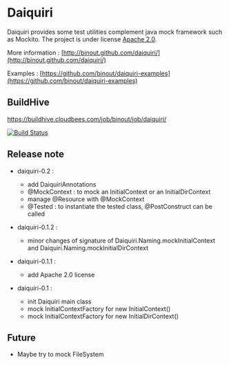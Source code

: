 Daiquiri
========

Daiquiri provides some test utilities complement java mock framework such as Mockito.
The project is under license [Apache 2.0](http://www.apache.org/licenses/LICENSE-2.0).

More information : [http://binout.github.com/daiquiri/](http://binout.github.com/daiquiri/)

Examples : [https://github.com/binout/daiquiri-examples](https://github.com/binout/daiquiri-examples)

BuildHive
---------
https://buildhive.cloudbees.com/job/binout/job/daiquiri/

[![Build Status](https://buildhive.cloudbees.com/job/binout/job/daiquiri/badge/icon)](https://buildhive.cloudbees.com/job/binout/job/daiquiri/)

Release note
------------

* daiquiri-0.2 :
    - add DaiquiriAnnotations
    - @MockContext : to mock an InitialContext or an InitialDirContext
    - manage @Resource with @MockContext
    - @Tested : to instantiate the tested class, @PostConstruct can be called

* daiquiri-0.1.2 :
    - minor changes of signature of Daiquiri.Naming.mockInitialContext and Daiquiri.Naming.mockInitialDirContext

* daiquiri-0.1.1 :
    - add Apache 2.0 license

* daiquiri-0.1 :
    - init Daiquiri main class
    - mock InitialContextFactory for new InitialContext()
    - mock InitialContextFactory for new InitialDirContext()

Future
------

* Maybe try to mock FileSystem
